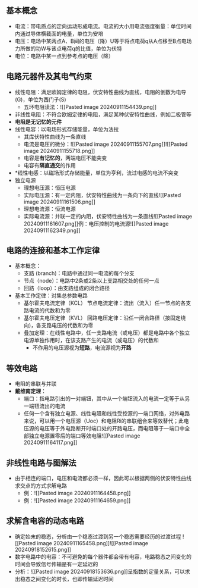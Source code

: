 ## 基本概念

- 电流：带电质点的定向运动形成电流。电流的大小用电流强度衡量：单位时间内通过导体横截面的电量，单位为安培
- 电压：电场中某两点A、B间的电压（降）U等于将点电荷q从A点移至B点电场力所做的功W与该点电荷q的比值，单位为伏特
- 电位：电路中某一点到参考点的电压（降）
## 电路元器件及其电气约束

- 线性电阻：满足欧姆定律的电阻，伏安特性曲线为直线，电阻的倒数为电导(G)，单位为西门子(S)
	- 五环电阻读法：![[Pasted image 20240911154439.png]]
- 非线性电阻：不符合欧姆定律的电阻，满足某种伏安特性曲线，例如二极管等
- **电阻是无记忆的元件**
- 线性电容：以电场形式存储能量，单位为法拉
	- 其库伏特性曲线为一条直线
	- 电流是电压的微分：![[Pasted image 20240911155707.png]]![[Pasted image 20240911155718.png]]
	- 电容是**有记忆的**，两端电压不能突变
	- 电容有**隔直通交**的作用
- *线性电感：以磁场形式存储能量，单位为亨利，流过电感的电流不突变
- 独立电源
	- 理想电压源：恒压电源
	- 实际电压源：有一定内阻，伏安特性曲线为一条向下的直线![[Pasted image 20240911161506.png]]
	- 理想电流源：恒流电源
	- 实际电流源：并联一定的内阻，伏安特性曲线为一条直线![[Pasted image 20240911161607.png]]例：电压控制的电流源![[Pasted image 20240911162349.png]]
## 电路的连接和基本工作定律

- 基本概念：
	- 支路 (branch)：电路中通过同一电流的每个分支
	- 节点（node）：电路中2条或2条以上支路相交处的任何一点
	- 回路（loop）：由支路组成的闭合路径
- 基本工作定律：对集总参数电路
	- 基尔霍夫电流定律（KCL） 节点电流定律：流出（流入）任一节点的各支路电流的代数和为零
	- 基尔霍夫电压定律（KVL） 回路电压定律：沿任一闭合路径（按固定绕向)，各支路电压的代数和为零
	- 叠加定理：在线性电路中，任一支路电流（或电压）都是电路中各个独立电源单独作用时，在该支路产生的电流（或电压）的代数和
		- 不作用的电压源视为**短路**，电流源视为**开路**
## 等效电路

- 电阻的串联与并联
- **戴维南定理**：
	- 端口：指电路引出的一对端钮，其中从一个端钮流入的电流一定等于从另一端钮流出的电流
	- 任何一个含有独立电源、线性电阻和线性受控源的一端口网络，对外电路来说，可以用一个电压源（Uoc）和电阻Ri的串联组合来等效替代；此电压源的电压等于外电路断开时端口处的开路电压，而电阻等于一端口中全部独立电源置零后的端口等效电阻![[Pasted image 20240911164117.png]]
## 非线性电路与图解法

- 由于相连的端口，电压和电流都必须一样，因此可以根据两侧的伏安特性曲线求交点的方式求解电路
	- 例：![[Pasted image 20240911164458.png]]
	- 例：![[Pasted image 20240911164659.png]]
## 求解含电容的动态电路

- 确定始末的稳态，分析由一个稳态过渡到另一个稳态需要经历的过渡过程
![[Pasted image 20240911165458.png]]![[Pasted image 20240918152615.png]]
- 数字电路中的电容：不可避免的每个器件都会带有电容，电路稳态之间变化的时间会导致信号传输是有一定延迟的
- 分析：![[Pasted image 20240918153636.png]]呈指数的定量关系，可以求出稳态之间变化的时长，也即传输延迟时间